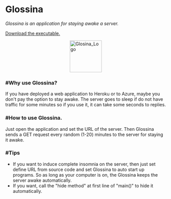 # Glossina
<i>Glossina is an application for staying awake a server.</i>
<p><a href="https://github.com/PCMacOS/Glossina/blob/master/Glossina.exe?raw=true">Download the executable.</a></p>
<img src="https://github.com/PCMacOS/Glossina/blob/master/Glossina/Glossina.ico?raw=true" alt="Glosina_Logo" style="height:100px; display: block; margin: 0 auto;">
<h3>#Why use Glossina?</h3>
If you have deployed a web application to Heroku or to Azure, maybe you don't pay the option to stay awake.
The server goes to sleep if do not have traffic for some minutes so if you use it, it can take some seconds to replies.
<br>
<h3>#How to use Glossina.</h3>
Just open the application and set the URL of the server.
Then Glossina sends a GET request every random (1-20) minutes to the server for staying it awake.
<br>
<h3>#Tips</h3>
<ul>
  <li>If you want to induce complete insomnia on the server, then just set define URL from source code and set Glossina to auto start up programs.
So as long as your computer is on, the Glossina keeps the server awake automatically.</li>
  <li>If you want, call the "hide method" at first line of "main()" to hide it automatically.</li>
</ul> 
